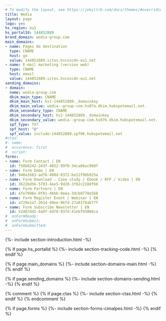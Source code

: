 ```yaml
---
# To modify the layout, see https://jekyllrb.com/docs/themes/#overriding-theme-defaults
title: Wedia
layout: page
logo: yes
hs_region: eu1
hs_portalId: 144852889
brand_domain: wedia-group.com
main_domains:
- name: Pages de destination	
  type: CNAME
  host: go
  value: 144852889.sites.hscoscdn-eu1.net
- name: E-mail marketing (version web)
  type: CNAME
  host: email
  value: 144852889.sites.hscoscdn-eu1.net
sending_domains:
- domain:
  name: wedia-group.com
  dkim_main_type: CNAME
  dkim_main_host: hs1-144852889._domainkey
  dkim_main_value: wedia--group-com.hs07a.dkim.hubspotemail.net.
  dkim_secondary_type: CNAME
  dkim_secondary_host: hs2-144852889._domainkey
  dkim_secondary_value: wedia--group-com.hs07b.dkim.hubspotemail.net.
  spf_type: TXT
  spf_host: "@"
  spf_value: include:144852889.spf06.hubspotemail.net
#ctas:
#- name:
#  occurence: first
#  script:
forms:
- name: Form Contact | EN
  id: f50b0242-243f-4852-99f0-34ca66ac968f
- name: Form Demo | EN
  id: 948a1663-ad7b-408d-8372-be12f98b925a
- name: Form Download - Case study / Ebook / RFP / Video | EN
  id: 3622bd56-5703-4ee5-9d20-3f82c218df68
- name: Form Partners | EN
  id: 4fe7996e-0f01-4bbb-9eea-3dcb8770e568
- name: Form Register Event / Webinar | EN
  id: a729e1a7-261d-49ee-86fd-27a8178ab77f
- name: Form Subscribe Newsletter | EN
  id: 52d87dd1-6a0f-4df8-937d-41ebf93066ca
#  onFormReady:
#  onFormSubmit:
#  onFormSubmitted:
---
```


{%- include section-introduction.html -%}

{% if page.hs_portalId %}
    {%- include section-tracking-code.html -%}
{% endif %}

{% if page.main_domains %}
    {%- include section-domains-main.html -%}
{% endif %}


{% if page.sending_domains %}
    {%- include section-domains-sending.html -%}
{% endif %}

{% comment %}
{% if page.ctas %}
    {%- include section-ctas.html -%}
{% endif %}
{% endcomment %}

{% if page.forms %}
    {%- include section-forms-cimalpes.html -%}
{% endif %}